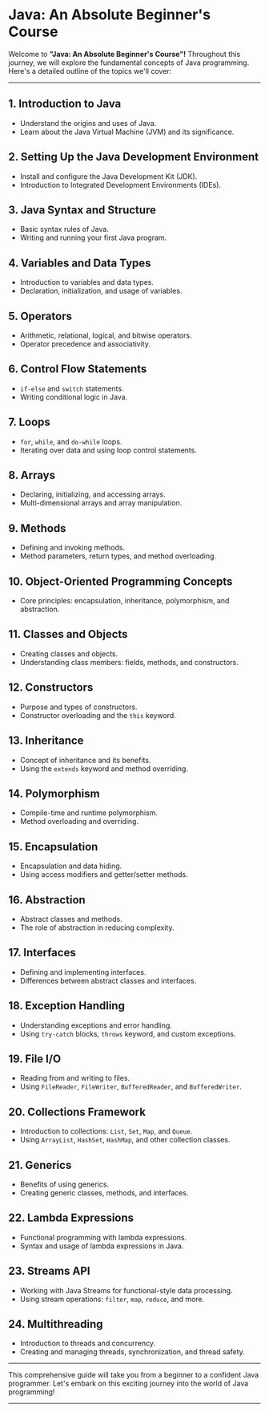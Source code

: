 # **Java: An Absolute Beginner's Course**

Welcome to **"Java: An Absolute Beginner's Course"!** Throughout this journey, we will explore the fundamental concepts of Java programming. Here's a detailed outline of the topics we'll cover:

---

## **1. Introduction to Java**
   - Understand the origins and uses of Java.
   - Learn about the Java Virtual Machine (JVM) and its significance.

## **2. Setting Up the Java Development Environment**
   - Install and configure the Java Development Kit (JDK).
   - Introduction to Integrated Development Environments (IDEs).

## **3. Java Syntax and Structure**
   - Basic syntax rules of Java.
   - Writing and running your first Java program.

## **4. Variables and Data Types**
   - Introduction to variables and data types.
   - Declaration, initialization, and usage of variables.

## **5. Operators**
   - Arithmetic, relational, logical, and bitwise operators.
   - Operator precedence and associativity.

## **6. Control Flow Statements**
   - `if-else` and `switch` statements.
   - Writing conditional logic in Java.

## **7. Loops**
   - `for`, `while`, and `do-while` loops.
   - Iterating over data and using loop control statements.

## **8. Arrays**
   - Declaring, initializing, and accessing arrays.
   - Multi-dimensional arrays and array manipulation.

## **9. Methods**
   - Defining and invoking methods.
   - Method parameters, return types, and method overloading.

## **10. Object-Oriented Programming Concepts**
   - Core principles: encapsulation, inheritance, polymorphism, and abstraction.

## **11. Classes and Objects**
   - Creating classes and objects.
   - Understanding class members: fields, methods, and constructors.

## **12. Constructors**
   - Purpose and types of constructors.
   - Constructor overloading and the `this` keyword.

## **13. Inheritance**
   - Concept of inheritance and its benefits.
   - Using the `extends` keyword and method overriding.

## **14. Polymorphism**
   - Compile-time and runtime polymorphism.
   - Method overloading and overriding.

## **15. Encapsulation**
   - Encapsulation and data hiding.
   - Using access modifiers and getter/setter methods.

## **16. Abstraction**
   - Abstract classes and methods.
   - The role of abstraction in reducing complexity.

## **17. Interfaces**
   - Defining and implementing interfaces.
   - Differences between abstract classes and interfaces.

## **18. Exception Handling**
   - Understanding exceptions and error handling.
   - Using `try-catch` blocks, `throws` keyword, and custom exceptions.

## **19. File I/O**
   - Reading from and writing to files.
   - Using `FileReader`, `FileWriter`, `BufferedReader`, and `BufferedWriter`.

## **20. Collections Framework**
   - Introduction to collections: `List`, `Set`, `Map`, and `Queue`.
   - Using `ArrayList`, `HashSet`, `HashMap`, and other collection classes.

## **21. Generics**
   - Benefits of using generics.
   - Creating generic classes, methods, and interfaces.

## **22. Lambda Expressions**
   - Functional programming with lambda expressions.
   - Syntax and usage of lambda expressions in Java.

## **23. Streams API**
   - Working with Java Streams for functional-style data processing.
   - Using stream operations: `filter`, `map`, `reduce`, and more.

## **24. Multithreading**
   - Introduction to threads and concurrency.
   - Creating and managing threads, synchronization, and thread safety.

---

This comprehensive guide will take you from a beginner to a confident Java programmer. Let's embark on this exciting journey into the world of Java programming!

---
